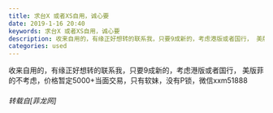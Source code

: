 ```yaml
---
title: 求台X 或者XS自用，诚心要
date: 2019-1-16 20:40
keywords: 求台X 或者XS自用，诚心要
description: 收来自用的，有缘正好想转的联系我，只要9成新的，考虑港版或者国行， 美版菲的不考虑，价格暂定5000+当面交易，只有软妹，没有P锁，微信xxm51888
categories: used
---
```

<td class="t_f" id="postmessage_2715009">

收来自用的，有缘正好想转的联系我，只要9成新的，考虑港版或者国行， 美版菲的不考虑，价格暂定5000+当面交易，只有软妹，没有P锁，微信xxm51888</td>
###### 转载自[菲龙网]